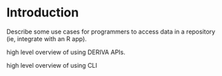 # Introduction


Describe some use cases for programmers to access data in a repository (ie, integrate with an R app).

high level overview of using DERIVA APIs.

high level overview of using CLI
